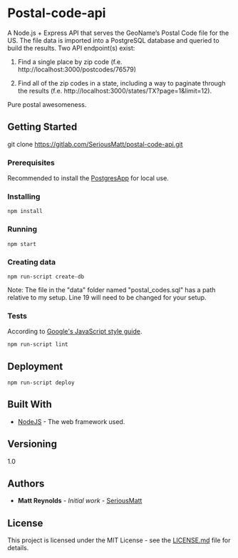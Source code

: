 # Postal-code-api

A Node.js + Express API that serves the GeoName’s Postal Code file for the US. The file data is imported into a PostgreSQL database and queried to build the results. Two API endpoint(s) exist:

1. Find a single place by zip code (f.e. http://localhost:3000/postcodes/76579)

2. Find all of the zip codes in a state, including a way to paginate through the results (f.e. http://localhost:3000/states/TX?page=1&limit=12).

Pure postal awesomeness.

## Getting Started

git clone https://gitlab.com/SeriousMatt/postal-code-api.git

### Prerequisites

Recommended to install the [PostgresApp](http://postgresapp.com/documentation/install.html) for local use.

### Installing

```
npm install
```

### Running

```
npm start
```

### Creating data

```
npm run-script create-db
```

Note: The file in the "data" folder named "postal_codes.sql" has a path relative to my setup. Line 19 will need to be changed for your setup.

### Tests

According to [Google's JavaScript style guide](https://google.github.io/styleguide/jsguide.html).

```
npm run-script lint
```

## Deployment

```
npm run-script deploy
```
## Built With

* [NodeJS](https://expressjs.com/) - The web framework used.


## Versioning

1.0

## Authors

* **Matt Reynolds** - *Initial work* - [SeriousMatt](https://github.com/SeriousMatt)


## License

This project is licensed under the MIT License - see the [LICENSE.md](LICENSE.md) file for details.
